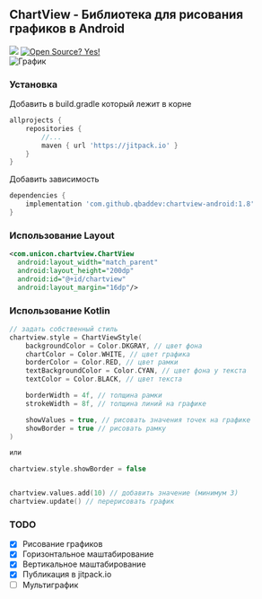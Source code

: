 ## ChartView - Библиотека для рисования графиков в Android
[![](https://jitpack.io/v/qbaddev/chartview-android.svg)](https://jitpack.io/#qbaddev/chartview-android) [![Open Source? Yes!](https://badgen.net/badge/Open%20Source%20%3F/Yes%21/blue?icon=github)](https://github.com/ktxdev/chartview-android)<br>
![График](https://github.com/qbaddev/chartview-android/blob/master/image.jpg)

### Установка
Добавить в build.gradle который лежит в корне
```gradle
allprojects {
	repositories {
		//...
		maven { url 'https://jitpack.io' }
	}
}
```

Добавить зависимость
```gradle
dependencies {
	implementation 'com.github.qbaddev:chartview-android:1.8'
}
```


### Использование Layout
```xml
<com.unicon.chartview.ChartView
  android:layout_width="match_parent"
  android:layout_height="200dp"
  android:id="@+id/chartview"
  android:layout_margin="16dp"/>
```

### Использование Kotlin
```kotlin
// задать собственный стиль
chartview.style = ChartViewStyle(
    backgroundColor = Color.DKGRAY, // цвет фона
    chartColor = Color.WHITE, // цвет графика
    borderColor = Color.RED, // цвет рамки
    textBackgroundColor = Color.CYAN, // цвет фона у текста
    textColor = Color.BLACK, // цвет текста

    borderWidth = 4f, // толщина рамки
    strokeWidth = 8f, // толщина линий на графике

    showValues = true, // рисовать значения точек на графике
    showBorder = true // рисовать рамку
)

или

chartview.style.showBorder = false


chartview.values.add(10) // добавить значение (минимум 3)
chartview.update() // перерисовать график
```

### TODO
- [x] Рисование графиков
- [x] Горизонтальное маштабирование
- [x] Вертикальное маштабирование
- [x] Публикация в jitpack.io
- [ ] Мультиграфик
